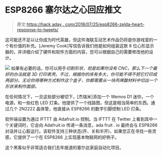 # ESP8266 塞尔达之心回应推文

> 原文:[https://hack aday . com/2018/07/25/esp8266-zelda-heart-response-to-tweets/](https://hackaday.com/2018/07/25/esp8266-zelda-heart-responds-to-tweets/)

这可能还不足以让你成为时代英雄，但这件海联互动艺术作品仍将是你游戏室的一个有价值的补充。[Jeremy Cook]写信告诉我们他是如何组装这款 8 位心形显示器的，并详细介绍了硬件和软件方面的内容，您可以根据自己的需要修改他的设计。

[![](../Images/1c2eb61e67123d86d9470a3fa56d19c4.png)](https://hackaday.com/wp-content/uploads/2018/07/zeldaheart_detail.jpg) 如果有必要的话，你可以用手*切割形状，但是如果你没有 CNC，那么下一个最好的办法就是 3D 打印表壳。不过，根据你的床有多大，你可能不得不把它打印成两部分。无论你用哪种方式制作这个盒子，你都需要从一块丙烯酸材料中切出一个形状来制作面部。*

在任何情况下，一旦这些部分被切下，[杰瑞米]添加一个 Wemos D1 迷你，一个电源，和一些红色 LED 灯条。他提供了一个线路图，但这是相当简单的东西。通过几个 2N2222 晶体管，他直接从 ESP8266 的数字引脚控制 LED 灯条。

软件端设置为通过 IFTTT 由 Adafruit.io 控制。当 IFTTT 在 Twitter 上看到其中一个关键词时，它会向 Adafruit.io 传递一条消息，ada fruit . io 最终会与 ESP8266 对话并让心脏运行。该软件支持三种状态(开、关和半开)，如果您正在寻找一些灵感，它提供了一个在 ESP8266 上实现基本物联网的好例子。

这个黑客似乎非常适合我们去年报道的塞尔达家庭自动化项目。